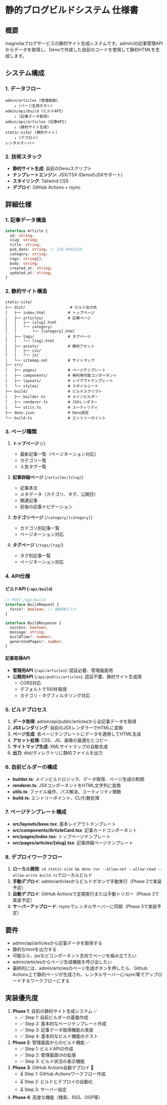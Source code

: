 # 静的ブログビルドシステム 仕様書

## 概要
magnoliaブログサービスの静的サイト生成システムです。admin/の記事管理APIからデータを取得し、Denoで作成した自前のコードを使用して静的HTMLを生成します。

## システム構成

### 1. データフロー
```
admin/articles (管理画面) 
    ↓ (ページ生成ボタン)
admin/api/build (ビルドAPI)
    ↓ (記事データ取得)
admin/api/articles (記事API)
    ↓ (静的サイト生成)
static-site/ (静的サイト)
    ↓ (デプロイ)
レンタルサーバー
```

### 2. 技術スタック
- **静的サイト生成**: 自前のDenoスクリプト
- **テンプレートエンジン**: JSX/TSX (DenoのJSXサポート)
- **スタイリング**: Tailwind CSS
- **デプロイ**: GitHub Actions + rsync

## 詳細仕様

### 1. 記事データ構造
```typescript
interface Article {
  id: string;
  slug: string;
  title: string;
  pub_date: string; // ISO 8601形式
  category: string;
  tags: string[];
  body: string;
  created_at: string;
  updated_at: string;
}
```

### 2. 静的サイト構造
```
static-site/
├── dist/                    # ビルド出力先
│   ├── index.html          # トップページ
│   ├── articles/           # 記事ページ
│   │   ├── [slug].html
│   │   └── category/
│   │       └── [category].html
│   ├── tags/               # タグページ
│   │   └── [tag].html
│   ├── assets/             # 静的アセット
│   │   ├── css/
│   │   └── js/
│   └── sitemap.xml         # サイトマップ
├── src/
│   ├── pages/              # ページテンプレート
│   ├── components/         # 再利用可能コンポーネント
│   ├── layouts/            # レイアウトテンプレート
│   └── styles/             # スタイルシート
├── build/                  # ビルドスクリプト
│   ├── builder.ts          # メインビルダー
│   ├── renderer.ts         # JSXレンダラー
│   └── utils.ts            # ユーティリティ
├── deno.json               # Deno設定
└── build.ts                # エントリーポイント
```

### 3. ページ種類
1. **トップページ** (`/`)
   - 最新記事一覧（ページネーション対応）
   - カテゴリ一覧
   - 人気タグ一覧

2. **記事詳細ページ** (`/articles/[slug]`)
   - 記事本文
   - メタデータ（カテゴリ、タグ、公開日）
   - 関連記事
   - 前後の記事ナビゲーション

3. **カテゴリページ** (`/category/[category]`)
   - カテゴリ別記事一覧
   - ページネーション対応

4. **タグページ** (`/tags/[tag]`)
   - タグ別記事一覧
   - ページネーション対応

### 4. API仕様

#### ビルドAPI (`/api/build`)
```typescript
// POST /api/build
interface BuildRequest {
  force?: boolean; // 強制再ビルド
}

interface BuildResponse {
  success: boolean;
  message: string;
  buildTime?: number;
  generatedPages?: number;
}
```

#### 記事取得API
- **管理用API** (`/api/articles`): 認証必要、管理画面用
- **公開用API** (`/api/public/articles`): 認証不要、静的サイト生成用
  - CORS対応
  - デフォルトで100件取得
  - カテゴリ・タグフィルタリング対応

### 5. ビルドプロセス
1. **データ取得**: admin/api/public/articlesから全記事データを取得
2. **JSXレンダリング**: 自前のJSXレンダラーでHTMLに変換
3. **ページ生成**: 各ページテンプレートにデータを適用してHTML生成
4. **アセット処理**: CSS、JS、画像の最適化とコピー
5. **サイトマップ生成**: XMLサイトマップの自動生成
6. **出力**: dist/ディレクトリに静的ファイルを出力

### 6. 自前ビルダーの構成
- **builder.ts**: メインビルドロジック、データ取得、ページ生成の制御
- **renderer.ts**: JSXコンポーネントをHTML文字列に変換
- **utils.ts**: ファイル操作、パス解決、ユーティリティ関数
- **build.ts**: エントリーポイント、CLI引数処理

### 7. ページテンプレート構成
- **src/layouts/base.tsx**: 基本レイアウトテンプレート
- **src/components/ArticleCard.tsx**: 記事カードコンポーネント
- **src/pages/index.tsx**: トップページテンプレート
- **src/pages/articles/[slug].tsx**: 記事詳細ページテンプレート

### 8. デプロイワークフロー
1. **ローカル開発**: `cd static-site && deno run --allow-net --allow-read --allow-write build.ts`でローカルビルド
2. **手動デプロイ**: admin/articlesからビルドボタンで手動実行（Phase 2で実装予定）
3. **自動デプロイ**: GitHub Actionsで定期実行または手動トリガー（Phase 3で実装予定）
4. **サーバーアップロード**: rsyncでレンタルサーバーに同期（Phase 3で実装予定）

## 要件
- admin/api/articlesから記事データを取得する
- 静的なhtmlを出力する
- 可能なら、jsxなどコンポーネント志向でページを組み立てたい
- admin/articlesからページ生成機能を呼び出したい
- 最終的には、admin/articlesのページ生成ボタンを押したら、Github Actions上で静的ページが生成され、レンタルサーバーにrsync等でアップロードするワークフローにする

## 実装優先度
1. **Phase 1**: 自前の静的サイト生成システム ✅
   - ✅ Step 1: 自前ビルダーの基盤作成
   - ✅ Step 2: 基本的なページテンプレート作成
   - ✅ Step 3: 記事データ取得機能の実装
   - ✅ Step 4: 基本的なビルド機能のテスト
2. **Phase 2**: 管理画面からのビルド機能 ✅
   - ✅ Step 1: ビルドAPIの作成
   - ✅ Step 2: 管理画面UIの拡張
   - ✅ Step 3: ビルド状況の表示機能
3. **Phase 3**: GitHub Actions自動デプロイ 🔄
   - ⏳ Step 1: GitHub Actionsワークフロー作成
   - ⏳ Step 2: ビルドとデプロイの自動化
   - ⏳ Step 3: サーバー設定
4. **Phase 4**: 高度な機能（検索、RSS、OGP等）